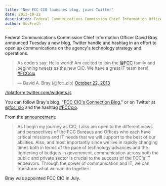 ```yaml
---
title: "New FCC CIO launches blog, joins Twitter"
date: 2013-10-22
description: Federal Communications Commission Chief Information Officer David Bray announced Tuesday a new blog, Twitter handle and hashtag in an effort to open up communications on the agency's technology strategy and operations.
author: GovFresh
---
```


Federal Communications Commission Chief Information Officer David Bray announced Tuesday a new blog, Twitter handle and hashtag in an effort to open up communications on the agency's technology strategy and operations.

<blockquote class="twitter-tweet"><p>As coders say: Hello world! Am excited to join the <a href="https://twitter.com/FCC">@FCC</a> family and beginning tweets as the new CIO. We have a great IT team here! <a href="https://twitter.com/search?q=%23FCCcio&amp;src=hash">#FCCcio</a></p>&mdash; David A. Bray (@fcc_cio) <a href="https://twitter.com/fcc_cio/statuses/392747747415040000">October 22, 2013</a></blockquote>
<a href="//platform.twitter.com/widgets.js">//platform.twitter.com/widgets.js</a>

You can follow Bray's blog, "<a href="http://www.fcc.gov/blog/author/David%20A.%20Bray">FCC CIO's Connection Blog</a>," or on Twitter at <a href="http://twitter.com/fcc_cio">@fcc_cio</a> and the hashtag <a href="https://twitter.com/search?q=%23FCCcio&amp;src=typd">#FCCcio</a>.

From the <a href="http://www.fcc.gov/blog/importance-communication">announcement</a>:

<blockquote>As I begin my journey as CIO, I also am open to the different views and perspectives of the FCC Bureaus and Offices who each have critical missions and IT needs that we will support to the best of our abilities. Also, and most importantly since we live in rapidly changing times both in terms of the pace of technology advances and the tightening of budgets in government, communication across both the public and private sector is crucial to the success of the FCC's IT endeavors. Through the power of communication and IT, we can transform what we can do together.
</blockquote>

Bray was appointed FCC CIO in July.
